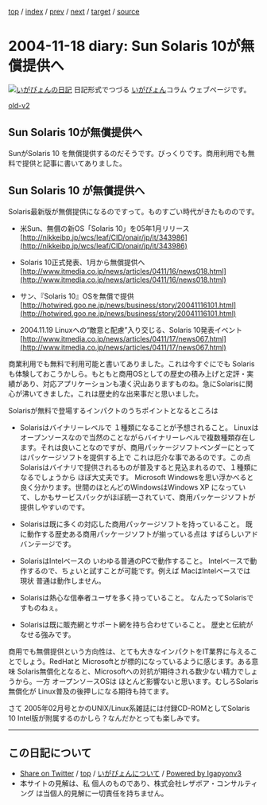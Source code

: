 [top](../index.html) 
 / [index](index.html) 
 / [prev](ig041114.html) 
 / [next](ig041120.html) 
 / [target](https://www.igapyon.jp/igapyon/diary/2004/ig041118.html) 
 / [source](https://github.com/igapyon/diary/blob/master/2004/ig041118.src.md) 

2004-11-18 diary: Sun Solaris 10が無償提供へ
=====================================================================================================
[![いがぴょんの日記](https://www.igapyon.jp/igapyon/diary/images/iga200306s.jpg "いがぴょん")](https://www.igapyon.jp/igapyon/diary/memo/memoigapyon.html) 日記形式でつづる [いがぴょん](https://www.igapyon.jp/igapyon/diary/memo/memoigapyon.html)コラム ウェブページです。

[old-v2](ig041118-orig.html)

## Sun Solaris 10が無償提供へ

SunがSolaris 10 を無償提供するのだそうです。びっくりです。商用利用でも無料で提供と記事に書いてありました。


## Sun Solaris 10 が無償提供へ

Solaris最新版が無償提供になるのですって。ものすごい時代がきたもののです。

* 米Sun、無償の新OS「Solaris 10」を05年1月リリース
  [http://nikkeibp.jp/wcs/leaf/CID/onair/jp/it/343986](http://nikkeibp.jp/wcs/leaf/CID/onair/jp/it/343986)
  
* Solaris 10正式発表、1月から無償提供へ
  [http://www.itmedia.co.jp/news/articles/0411/16/news018.html](http://www.itmedia.co.jp/news/articles/0411/16/news018.html)
  
* サン、『Solaris 10』OSを無償で提供
  [http://hotwired.goo.ne.jp/news/business/story/20041116101.html](http://hotwired.goo.ne.jp/news/business/story/20041116101.html)
  
* 2004.11.19 Linuxへの“敵意と配慮”入り交じる、Solaris 10発表イベント
  [http://www.itmedia.co.jp/news/articles/0411/17/news067.html](http://www.itmedia.co.jp/news/articles/0411/17/news067.html)

商業利用でも無料で利用可能と書いてありました。これは今すぐにでも Solarisも体験しておこうかしら。もともと商用OSとしての歴史の積み上げと定評・実績があり、対応アプリケーションも凄く沢山ありますものね。急にSolarisに関心が沸いてきました。これは歴史的な出来事だと思いました。

Solarisが無料で登場するインパクトのうちポイントとなるところは

* Solarisはバイナリーレベルで １種類になることが予想されること。
  Linuxはオープンソースなので当然のことながらバイナリーレベルで複数種類存在します。それは良いことなのですが、商用パッケージソフトベンダーにとってはパッケージソフトを提供する上で
  これは厄介な事であるのです。この点 Solarisはバイナリで提供されるものが普及すると見込まれるので、１種類になるでしょうから
  ほぼ大丈夫です。
  Microsoft Windowsを思い浮かべると良く分かります。世間のほとんどのWindowsはWindows
  XP になっていて、しかもサービスパックがほぼ統一されていて、商用パッケージソフトが提供しやすいのです。
  
* Solarisは既に多くの対応した商用パッケージソフトを持っていること。
  既に動作する歴史ある商用パッケージソフトが揃っている点は すばらしいアドバンテージです。
  
* SolarisはIntelベースの いわゆる普通のPCで動作すること。
  Intelベースで動作するので、ちょいと試すことが可能です。例えば MacはIntelベースでは
  現状 普通は動作しません。
  
* Solarisは熱心な信奉者ユーザを多く持っていること。
  なんたってSolarisですものねぇ。
  
* Solarisは既に販売網とサポート網を持ち合わせていること。
  歴史と伝統がなせる強みです。

商用でも無償提供という方向性は、とても大きなインパクトをIT業界に与えることでしょう。RedHatと Microsoftとが標的になっているように感じます。ある意味 Solaris無償化となると、Microsoftへの対抗が期待される数少ない精力でしょうから。一方 オープンソースOSは ほとんど影響ないと思います。むしろSolaris無償化が
Linux普及の後押しになる期待も持てます。

さて 2005年02月号とかのUNIX/Linux系雑誌には付録CD-ROMとしてSolaris 10 Intel版が附属するのかしら？なんだかとっても楽しみです。


----------------------------------------------------------------------------------------------------

## この日記について

* [Share on Twitter](https://twitter.com/intent/tweet?hashtags=igapyon%2Cdiary%2C%E3%81%84%E3%81%8C%E3%81%B4%E3%82%87%E3%82%93&text=Sun+Solaris+10%E3%81%8C%E7%84%A1%E5%84%9F%E6%8F%90%E4%BE%9B%E3%81%B8&url=https%3A%2F%2Fwww.igapyon.jp%2Figapyon%2Fdiary%2F2004%2Fig041118.html) / [top](../index.html) / [いがぴょんについて](https://www.igapyon.jp/igapyon/diary/memo/memoigapyon.html) / [Powered by Igapyonv3](https://github.com/igapyon/igapyonv3)
* 本サイトの見解は、私 個人のものであり、株式会社レザボア・コンサルティング は当個人的見解に一切責任を持ちません。 
